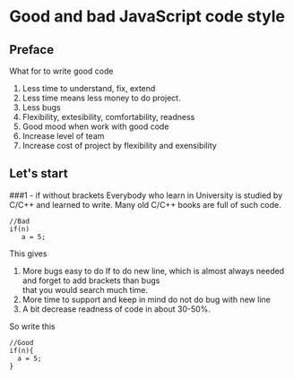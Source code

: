 Good and bad JavaScript code style
==================

Preface
--------------------------------------
 What for to write good code  
 1. Less time to understand, fix, extend
 2. Less time means less money to do project.
 3. Less bugs
 4. Flexibility, extesibility, comfortability, readness
 5. Good mood when work with good code
 6. Increase level of team
 7. Increase cost of project by flexibility and exensibility

Let's start
--------------------------------------

###1 - if without brackets
Everybody who learn in University is studied by C/C++ and learned to write.
Many old C/C++ books are full of such code.  
```
//Bad
if(n)
   a = 5;
```
This gives  
1. More bugs easy to do
   If to do new line, which is almost always needed and forget to add brackets than bugs  
   that you would search much time.
2. More time to support and keep in mind do not do bug with new line
3. A bit decrease readness of code in about 30-50%.

So write this
```
//Good
if(n){
  a = 5;
}
```
